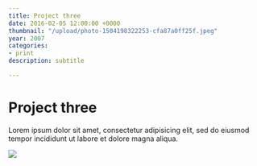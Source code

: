 ```yaml
---
title: Project three
date: 2016-02-05 12:00:00 +0000
thumbnail: "/upload/photo-1504198322253-cfa87a0ff25f.jpeg"
year: 2007
categories:
- print
description: subtitle

---
```

# Project three

Lorem ipsum dolor sit amet, consectetur adipisicing elit, sed do eiusmod tempor incididunt ut labore et dolore magna aliqua.

![](/upload/photo-1504198322253-cfa87a0ff25f.jpeg)